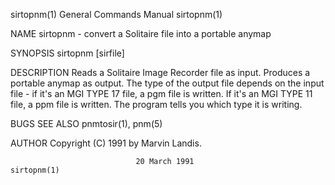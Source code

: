 sirtopnm(1)                General Commands Manual                sirtopnm(1)

NAME
       sirtopnm - convert a Solitaire file into a portable anymap

SYNOPSIS
       sirtopnm [sirfile]

DESCRIPTION
       Reads  a  Solitaire Image Recorder file as input.  Produces a portable
       anymap as output.  The type of the output file depends  on  the  input
       file  - if it's an MGI TYPE 17 file, a pgm file is written. If it's an
       MGI TYPE 11 file, a ppm file is written.  The program tells you  which
       type it is writing.

BUGS
SEE ALSO
       pnmtosir(1), pnm(5)

AUTHOR
       Copyright (C) 1991 by Marvin Landis.

                                20 March 1991                     sirtopnm(1)
